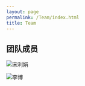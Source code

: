 ```yaml
---
layout: page
permalink: /Team/index.html
title: Team
---
```



## 团队成员

<!-- <img src="https://yujiang-sysu.github.io//images/teams/songlijuan.jpg" alt="宋利娟" class="floatpic_left">
中山大学测绘科学与技术学院 副教授、博士生导师。中山大学极地中心副主任、教工第一党支部副书记。主要从事极地海冰遥感、空间数据不确定性研究。2001-2007年在武汉大学获得本科和硕士学位，2012年获得荷兰特文特大学博士学位，2018-2019年美国华盛顿大学访问学者。2012-2021年武汉大学中国南极测绘研究中心讲师、副教授。2021年入选中山大学“百人计划”青年学术骨干，加盟中山大学测绘科学与技术学院

---

<img src="https://yujiang-sysu.github.io//images/teams/libo.jpg" alt="李博" class="floatpic_right">

---
<img src="https://yujiang-sysu.github.io//images/teams/wuyifan.jpg" alt="吴怡凡" class="floatpic_left"> -->


<div class="image-text-container">
  <div class="image-text-item">
    <img src="https://yujiang-sysu.github.io//images/teams/songlijuan.jpg" alt="宋利娟" class="img_left">
    <div class="text_right">
    <p> </p>
    </div>
  </div>
  
  <div class="image-text-item">
    <img src="https://yujiang-sysu.github.io//images/teams/libo.jpg" alt="李博" class="img-right">
    <div class="text_left">
    <p> </p>
    </div>
  </div>
  <!-- <div class="image-text-item">
    <img src="https://yujiang-sysu.github.io//images/teams/libo.jpg" alt="吴怡凡" class="item-image">
    <div class="item-text">插入一段文字。</div>
  </div> -->
</div>



<!-- <img src="https://yujiang-sysu.github.io//images/teams/songlijuan.jpg" class="floatpic_left">

<img src="https://yujiang-sysu.github.io//images/teams/libo.jpg" class="floatpic_left">

<img src="https://yujiang-sysu.github.io//images/teams/wuyifan.jpg" class="floatpic_left"> -->


<!-- ## Swimming & Surfing

<div class="third">
<img src="/images/swimming2.JPG">
<img src="/images/swimming.JPG">
<img src="/images/surfing1.JPG">
</div>
<br>Swimming removes my worries, refreshes my body, and brings me courage to address any challenges. I extremely enjoy the feeling of being immersed in the water. Besides, I am a member of the Swimming Team at Fuzhou University, where I meet many sincere friends. I have reached **China National Second-level athlete Standard** in 50m breaststroke and won **Five Gold Medals** during my 15-year swimming career. Recently, I am also keen on surfing.

## Workshop

<div class="third">
<img src="/images/prelection1.JPG">
<img src="/images/speech1.JPG">
<img src="/images/speech3.JPG">
</div>
<br>There must be something truly magical about standing on stage to give a fantastic speech, which considerably lifts my spirits and energizes my entire body. If you desire to master a specific knowledge in depth, just give a prelection. If you can explain to others for complete understanding, you are already an expert. I really enjoy the accomplishment of imparting my knowledge to others, so what I strive for is to be **a student's favorite professor** at the [best universities in my hometown].

[best universities in my hometown]:https://www.fzu.edu.cn/


## Past Hobbies

I previously enjoyed long-distance running, [vlog making](https://space.bilibili.com/594030035), and computer game developing/playing. However, I have no time to do any of these things recently.

## My Cat

She is my love. Her name is Qbao (Q宝).

<div>
<img src="/images/cat.JPG">
</div>
<br>

## Chat with me

**Jan 2023:** I have set up the [online-coffee-time](https://calendly.com/lancecai/meet-with-lance) (Inspired by [Shangzhe Wu](https://elliottwu.com/)). Welcome to chat with me!

<!-- Calendly inline widget begin -->

<!-- <div class="calendly-inline-widget" data-url="https://calendly.com/lancecai/meet-with-lance" style="min-width:320px;height:630px;"></div>
<script type="text/javascript" src="https://assets.calendly.com/assets/external/widget.js" async></script>
Calendly inline widget end -->

